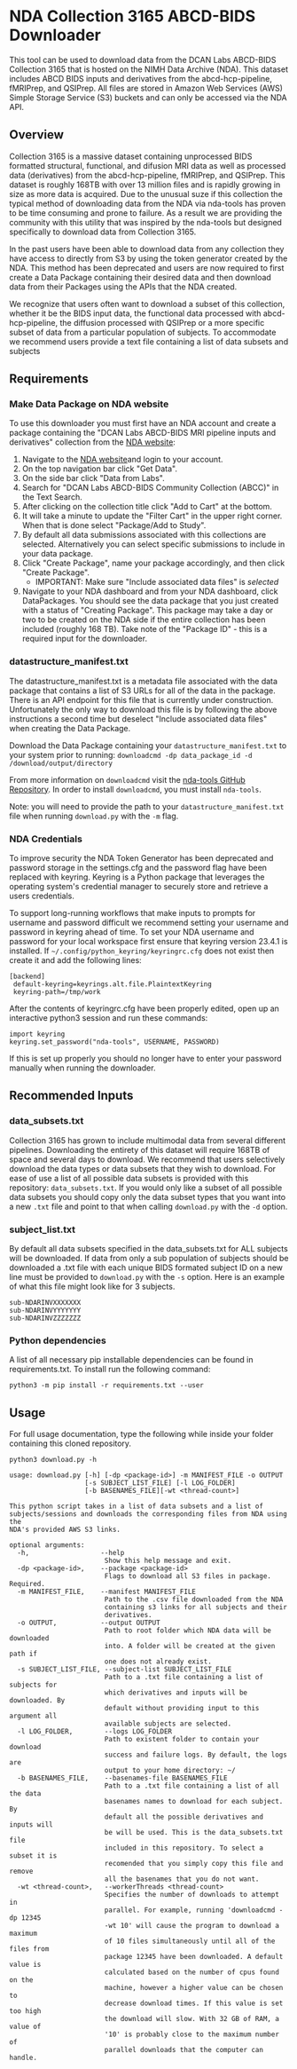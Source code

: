 # NDA Collection 3165 ABCD-BIDS Downloader

This tool can be used to download data from the DCAN Labs ABCD-BIDS Collection 3165 that is hosted on the NIMH Data Archive (NDA). This dataset includes ABCD BIDS inputs and derivatives from the abcd-hcp-pipeline, fMRIPrep, and QSIPrep.  All files are stored in Amazon Web Services (AWS) Simple Storage Service (S3) buckets and can only be accessed via the NDA API.

## Overview

Collection 3165 is a massive dataset containing unprocessed BIDS formatted structural, functional, and difusion MRI data as well as processed data (derivatives) from the abcd-hcp-pipeline, fMRIPrep, and QSIPrep. This dataset is roughly 168TB with over 13 million files and is rapidly growing in size as more data is acquired. Due to the unusual suze if this collection the typical method of downloading data from the NDA via nda-tools has proven to be time consuming and prone to failure. As a result we are providing the community with this utility that was inspired by the nda-tools but designed specifically to download data from Collection 3165.

In the past users have been able to download data from any collection they have access to directly from S3 by using the token generator created by the NDA. This method has been deprecated and users are now required to first create a Data Package containing their desired data and then download data from their Packages using the APIs that the NDA created.

We recognize that users often want to download a subset of this collection, whether it be the BIDS input data, the functional data processed with abcd-hcp-pipeline, the diffusion processed with QSIPrep or a more specific subset of data from a particular population of subjects. To accommodate we recommend users provide a text file containing a list of data subsets and subjects

## Requirements

### Make Data Package on NDA website

To use this downloader you must first have an NDA account and create a package containing the "DCAN Labs ABCD-BIDS MRI pipeline inputs and derivatives" collection from the [NDA website](https://ndar.nih.gov/):

1. Navigate to the [NDA website](https://ndar.nih.gov/)and login to your account.
2. On the top navigation bar click "Get Data".
3. On the side bar click "Data from Labs".
4. Search for "DCAN Labs ABCD-BIDS Community Collection (ABCC)" in the Text Search.
5. After clicking on the collection title click "Add to Cart" at the bottom.
6. It will take a minute to update the "Filter Cart" in the upper right corner. When that is done select "Package/Add to Study".
7. By default all data submissions associated with this collections are selected. Alternatively you can select specific submissions to include in your data package.
8. Click "Create Package", name your package accordingly, and then click "Create Package".
    - IMPORTANT: Make sure "Include associated data files" is *selected*
9. Navigate to your NDA dashboard and from your NDA dashboard, click DataPackages. You should see the data package that you just created with a status of "Creating Package". This package may take a day or two to be created on the NDA side if the entire collection has been included (roughly 168 TB). Take note of the "Package ID" - this is a required input for the downloader.

### datastructure_manifest.txt

The datastructure_manifest.txt is a metadata file associated with the data package that contains a list of S3 URLs for all of the data in the package. There is an API endpoint for this file that is currently under construction. Unfortunately the only way to download this file is by following the above instructions a second time but deselect "Include associated data files" when creating the Data Package.

Download the Data Package containing your `datastructure_manifest.txt` to your system prior to running:
`downloadcmd -dp data_package_id -d /download/output/directory`

From more information on `downloadcmd` visit the [nda-tools GitHub Repository](https://github.com/NDAR/nda-tools). In order to install `downloadcmd`, you must install `nda-tools`.

Note: you will need to provide the path to your `datastructure_manifest.txt` file when running `download.py` with the `-m` flag.

### NDA Credentials

To improve security the NDA Token Generator has been deprecated and password storage in the settings.cfg and the password flag have been replaced with keyring. Keyring is a Python package that leverages the operating system's credential manager to securely store and retrieve a users credentials.

To support long-running workflows that make inputs to prompts for username and password difficult we recommend setting your username and password in keyring ahead of time. To set your NDA username and password for your local workspace first ensure that keyring version 23.4.1 is installed. If `~/.config/python_keyring/keyringrc.cfg` does not exist then create it and add the following lines:

```shell
[backend]
 default-keyring=keyrings.alt.file.PlaintextKeyring
 keyring-path=/tmp/work
```

After the contents of keyringrc.cfg have been properly edited, open up an interactive python3 session and run these commands:

```shell
import keyring
keyring.set_password("nda-tools", USERNAME, PASSWORD)
```

If this is set up properly you should no longer have to enter your password manually when running the downloader.

## Recommended Inputs

### data_subsets.txt

Collection 3165 has grown to include multimodal data from several different pipelines. Downloading the entirety of this dataset will require 168TB of space and several days to download. We recommend that users selectively download the data types or data subsets that they wish to download. For ease of use a list of all possible data subsets is provided with this repository: `data_subsets.txt`.  If you would only like a subset of all possible data subsets you should copy only the data subset types that you want into a new `.txt` file and point to that when calling `download.py` with the `-d` option.

### subject_list.txt

By default all data subsets specified in the data_subsets.txt for ALL subjects will be downloaded. If data from only a sub population of subjects should be downloaded a .txt file with each unique BIDS formated subject ID on a new line must be provided to `download.py` with the `-s` option. Here is an example of what this file might look like for 3 subjects.

```shell
sub-NDARINVXXXXXXX
sub-NDARINVYYYYYYY
sub-NDARINVZZZZZZZ
```

### Python dependencies

A list of all necessary pip installable dependencies can be found in requirements.txt. To install run the following command:

```shell
python3 -m pip install -r requirements.txt --user
```


## Usage

For full usage documentation, type the following while inside your folder containing this cloned repository.

```shell
python3 download.py -h

usage: download.py [-h] [-dp <package-id>] -m MANIFEST_FILE -o OUTPUT 
                   [-s SUBJECT_LIST_FILE] [-l LOG_FOLDER] 
                   [-b BASENAMES_FILE][-wt <thread-count>]

This python script takes in a list of data subsets and a list of
subjects/sessions and downloads the corresponding files from NDA using the
NDA's provided AWS S3 links.

optional arguments:
  -h,                  --help    
                        Show this help message and exit.
  -dp <package-id>,    --package <package-id>
                        Flags to download all S3 files in package. Required.
  -m MANIFEST_FILE,    --manifest MANIFEST_FILE
                        Path to the .csv file downloaded from the NDA
                        containing s3 links for all subjects and their
                        derivatives.
  -o OUTPUT,           --output OUTPUT
                        Path to root folder which NDA data will be downloaded
                        into. A folder will be created at the given path if
                        one does not already exist.
  -s SUBJECT_LIST_FILE, --subject-list SUBJECT_LIST_FILE
                        Path to a .txt file containing a list of subjects for
                        which derivatives and inputs will be downloaded. By
                        default without providing input to this argument all
                        available subjects are selected.
  -l LOG_FOLDER,        --logs LOG_FOLDER
                        Path to existent folder to contain your download
                        success and failure logs. By default, the logs are
                        output to your home directory: ~/
  -b BASENAMES_FILE,    --basenames-file BASENAMES_FILE
                        Path to a .txt file containing a list of all the data
                        basenames names to download for each subject. By
                        default all the possible derivatives and inputs will
                        be will be used. This is the data_subsets.txt file
                        included in this repository. To select a subset it is
                        recomended that you simply copy this file and remove
                        all the basenames that you do not want.
  -wt <thread-count>,   --workerThreads <thread-count>
                        Specifies the number of downloads to attempt in
                        parallel. For example, running 'downloadcmd -dp 12345
                        -wt 10' will cause the program to download a maximum
                        of 10 files simultaneously until all of the files from
                        package 12345 have been downloaded. A default value is
                        calculated based on the number of cpus found on the
                        machine, however a higher value can be chosen to
                        decrease download times. If this value is set too high
                        the download will slow. With 32 GB of RAM, a value of
                        '10' is probably close to the maximum number of
                        parallel downloads that the computer can handle.
```